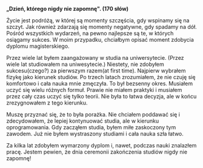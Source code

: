 **„Dzień, którego nigdy nie zapomnę". (170 słów)**

Życie jest podróżą, w której są momenty szczęścia, gdy wspinamy się na szczyt.
Jak również zdarzają się momenty negatywne, gdy spadamy na dół.
Pośród wszystkich wydarzeń, na pewno najlepsze są te, w których osiągamy sukces.
W moim przypadku, chciałbym opisać moment zdobycia dyplomu magisterskiego.

Przez wiele lat byłem zaangażowany w studia na uniwersytecie. (Przez wiele lat studiowałem na uniwesytecie.)
Niestety, nie zdobyłem sukcesu(czego?) za pierwszym razem(at first time).
Najpierw wybrałem fizykę jako kierunek studiów.
Po trzech latach zrozumiałem, że nie czuję się komfortowo i cała nauka mnie zmęczyła. 
To był bezsenny okres.
Musiałem uczyć się wielu różnych formuł.
Prawie nie miałem praktyki i musiałem przez cały czas uczyć się tylko teorii.
Nie była to łatwa decyzja, ale w końcu zrezygnowałem z tego kierunku.

Muszę przyznać się, że to była porażka.
Nie chciałem poddawać się i zdecydowałem, że lepiej kontynuować studia, ale w kierunku oprogramowania.
Gdy zacząłem studia, byłem miłe zaskoczony tym zawodem.
Już nie byłem wystraszony studiami i cała nauka szła łatwo.

Za kilka lat zdobyłem wymarzony dyplom i, nawet, podczas nauki znalazłem pracę.
Jestem pewien, że dnia ceremonii zakończenia studiów nigdy nie zapomnę!

